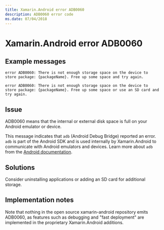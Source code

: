 ```yaml
---
title: Xamarin.Android error ADB0060
description: ADB0060 error code
ms.date: 07/04/2018
---
```

# Xamarin.Android error ADB0060

## Example messages

```
error ADB0060: There is not enough storage space on the device to store package: {packageName}. Free up some space and try again.
```

```
error ADB0060: There is not enough storage space on the device to store package: {packageName}. Free up some space or use an SD card and try again.
```

## Issue

ADB0060 means that the internal or external disk space is full on
your Android emulator or device.

This message indicates that `adb` (Android Debug Bridge) reported an
error. `adb` is part of the Android SDK and is used internally by
Xamarin.Android to communicate with Android emulators and devices.
Learn more about `adb` from the [Android documentation][adb].

## Solutions

Consider uninstalling applications or adding an SD card for additional
storage.

[adb]: https://developer.android.com/studio/command-line/adb

## Implementation notes

Note that nothing in the open source xamarin-android repository
emits ADB0060, as features such as debugging and "fast deployment"
are implemented in the proprietary Xamarin.Android additions.

